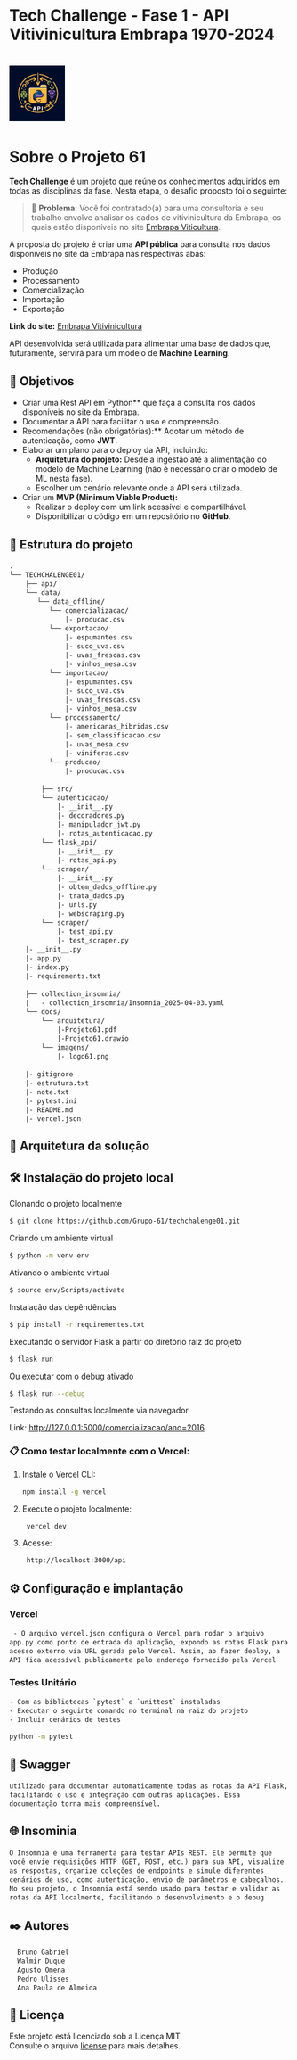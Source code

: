 # Tech Challenge - Fase 1 - API Vitivinicultura Embrapa 1970-2024

# ![logo61](docs/imagens/logo61.png) 
  # Sobre o Projeto 61

**Tech Challenge** é um projeto que reúne os conhecimentos adquiridos em todas as disciplinas da fase. Nesta etapa, o desafio proposto foi o seguinte:

> 📢 **Problema:** Você foi contratado(a) para uma consultoria e seu trabalho envolve analisar os dados de vitivinicultura da Embrapa, os quais estão disponíveis no site [Embrapa Viticultura](http://vitibrasil.cnpuv.embrapa.br/index.php?opcao=opt_01).

A proposta do projeto é criar uma **API pública** para consulta nos dados disponíveis no site da Embrapa nas respectivas abas:

- Produção
- Processamento
- Comercialização
- Importação
- Exportação

**Link do site:** [Embrapa Vitivinicultura](http://vitibrasil.cnpuv.embrapa.br/index.php?opcao=opt_01)

API desenvolvida será utilizada para alimentar uma base de dados que, futuramente, servirá para um modelo de **Machine Learning**.

## 📌 Objetivos

- Criar uma Rest API em Python** que faça a consulta nos dados disponíveis no site da Embrapa.
- Documentar a API para facilitar o uso e compreensão.
- Recomendações (não obrigatórias):** Adotar um método de autenticação, como **JWT**.
- Elaborar um plano para o deploy da API, incluindo:
  - **Arquitetura do projeto:** Desde a ingestão até a alimentação do modelo de Machine Learning (não é necessário criar o modelo de ML nesta fase).
  - Escolher um cenário relevante onde a API será utilizada.
- Criar um **MVP (Minimum Viable Product):**
  - Realizar o deploy com um link acessível e compartilhável.
  - Disponibilizar o código em um repositório no **GitHub**.


## 📂 Estrutura do projeto

```
.
└── TECHCHALENGE01/
    ├── api/
    └── data/
       └── data_offline/
          └── comercializacao/
              |- producao.csv
          └── exportacao/
              |- espumantes.csv
              |- suco_uva.csv
              |- uvas_frescas.csv
              |- vinhos_mesa.csv
          └── importacao/
              |- espumantes.csv
              |- suco_uva.csv
              |- uvas_frescas.csv
              |- vinhos_mesa.csv
          └── processamento/
              |- americanas_hibridas.csv
              |- sem_classificacao.csv
              |- uvas_mesa.csv
              |- viniferas.csv
          └── producao/
              |- producao.csv

        ├── src/
        └── autenticacao/
            |- __init__.py
            |- decoradores.py
            |- manipulador_jwt.py
            |- rotas_autenticacao.py
        └── flask_api/
            |- __init__.py
            |- rotas_api.py
        └── scraper/
            |- __init__.py
            |- obtem_dados_offline.py
            |- trata_dados.py
            |- urls.py
            |- webscraping.py
        └── scraper/
            |- test_api.py
            |- test_scraper.py
    |- __init__.py
    |- app.py
    |- index.py
    |- requirements.txt

    ├── collection_insomnia/
    |   - collection_insomnia/Insomnia_2025-04-03.yaml
    └── docs/
        └── arquitetura/
            |-Projeto61.pdf
            |-Projeto61.drawio 
        └── imagens/
            |- logo61.png 

    |- gitignore
    |- estrutura.txt
    |- note.txt
    |- pytest.ini
    |- README.md
    |- vercel.json    
```


## 🔩 Arquitetura da solução

## 🛠️ Instalação do projeto local

Clonando o projeto localmente

``` bash
$ git clone https://github.com/Grupo-61/techchalenge01.git
```

Criando um ambiente virtual

``` bash
$ python -m venv env
```

Ativando o ambiente virtual

``` bash
$ source env/Scripts/activate 
```

Instalação das depêndências

``` bash
$ pip install -r requirementes.txt
```

Executando o servidor Flask a partir do diretório raiz do projeto

``` bash
$ flask run
```

Ou executar com o debug ativado

``` bash
$ flask run --debug
```

Testando as consultas localmente via navegador

Link: http://127.0.0.1:5000/comercializacao/ano=2016


### 📋 Como testar localmente com o Vercel:

1. Instale o Vercel CLI:
   ```bash
   npm install -g vercel

2. Execute o projeto localmente:
   ```bash
    vercel dev

3. Acesse:
   ```bash
    http://localhost:3000/api


## ⚙️ Configuração e implantação 
 ### Vercel
     - O arquivo vercel.json configura o Vercel para rodar o arquivo app.py como ponto de entrada da aplicação, expondo as rotas Flask para acesso externo via URL gerada pelo Vercel. Assim, ao fazer deploy, a API fica acessível publicamente pelo endereço fornecido pela Vercel

 ### Testes Unitário
    - Com as bibliotecas `pytest` e `unittest` instaladas
    - Executar o seguinte comando no terminal na raiz do projeto
    - Incluir cenários de testes

```bash
python -m pytest
```

## 📜 Swagger
    utilizado para documentar automaticamente todas as rotas da API Flask, facilitando o uso e integração com outras aplicações. Essa documentação torna mais compreensível.

## 🌐 Insominia
    O Insomnia é uma ferramenta para testar APIs REST. Ele permite que você envie requisições HTTP (GET, POST, etc.) para sua API, visualize as respostas, organize coleções de endpoints e simule diferentes cenários de uso, como autenticação, envio de parâmetros e cabeçalhos. No seu projeto, o Insomnia está sendo usado para testar e validar as rotas da API localmente, facilitando o desenvolvimento e o debug

## ✒️ Autores
      Bruno Gabriel
      Walmir Duque
      Agusto Omena
      Pedro Ulisses
      Ana Paula de Almeida


## 📄 Licença
Este projeto está licenciado sob a Licença MIT.  
Consulte o arquivo [license](docs/license/license.txt)  para mais detalhes.